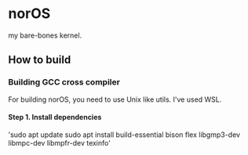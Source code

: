 # norOS
my bare-bones kernel.
## How to build
### Building GCC cross compiler
For building norOS, you need to use Unix like utils. I've used WSL.

#### Step 1. Install dependencies

'sudo apt update
sudo apt install build-essential bison flex libgmp3-dev libmpc-dev libmpfr-dev texinfo'